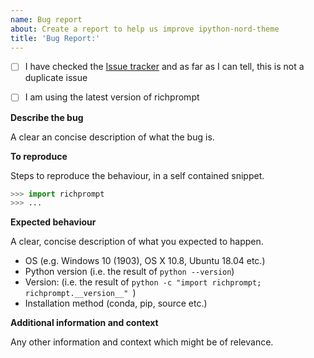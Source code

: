 ```yaml
---
name: Bug report
about: Create a report to help us improve ipython-nord-theme
title: 'Bug Report:'
---
```


- [ ] I have checked the [Issue tracker](../issues) and as far as I can tell, this is not a duplicate issue
- [ ] I am using the latest version of richprompt


**Describe the bug**

A clear an concise description of what the bug is.


**To reproduce**

Steps to reproduce the behaviour, in a self contained snippet.

```python
>>> import richprompt
>>> ...
```


**Expected behaviour**

A clear, concise description of what you expected to happen.

- OS (e.g. Windows 10 (1903), OS X 10.8, Ubuntu 18.04 etc.)
- Python version (i.e. the result of `python --version`)
- Version: (i.e. the result of `python -c "import richprompt; richprompt.__version__" `)
- Installation method (conda, pip, source etc.)


**Additional information and context**

Any other information and context which might be of relevance.
